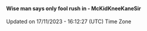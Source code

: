 #### Wise man says only fool rush in - McKidKneeKaneSir
Updated on 17/11/2023 - 16:12:27 (UTC) Time Zone
